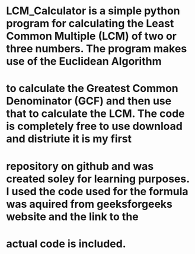 # LCM_Calculator is a simple python program for calculating the Least Common Multiple (LCM) of two or three numbers. The program makes use of the Euclidean Algorithm 
# to calculate the Greatest Common Denominator (GCF) and then use that to calculate the LCM. The code is completely free to use download and distriute it is my first
# repository on github and was created soley for learning purposes. I used the code used for the formula was aquired from geeksforgeeks website and the link to the 
# actual code is included. 
